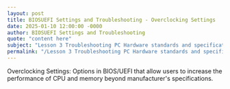 ```yaml
---
layout: post
title: BIOSUEFI Settings and Troubleshooting - Overclocking Settings
date: 2025-01-10 12:00:00 -0000
author: BIOSUEFI Settings and Troubleshooting
quote: "content here"
subject: "Lesson 3 Troubleshooting PC Hardware standards and specifications"
permalink: "/Lesson 3 Troubleshooting PC Hardware standards and specifications/BIOSUEFI Settings and Troubleshooting/BIOSUEFI Settings and Troubleshooting - Overclocking Settings"
---
```


Overclocking Settings: Options in BIOS/UEFI that allow users to increase the performance of CPU and memory beyond manufacturer's specifications.
